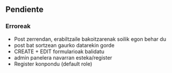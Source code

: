 ## Pendiente

### Erroreak

- Post zerrendan, erabiltzaile bakoitzarenak soilik egon behar du
- post bat sortzean gaurko datarekin gorde
- CREATE + EDIT formularioak balidatu
- admin panelera navarran esteka/register
- Register konpondu (default role)
